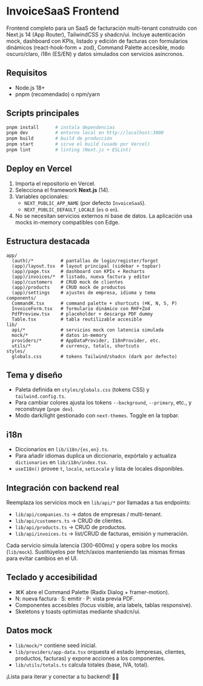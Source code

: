 # InvoiceSaaS Frontend

Frontend completo para un SaaS de facturación multi-tenant construido con Next.js 14 (App Router), TailwindCSS y shadcn/ui. Incluye autenticación mock, dashboard con KPIs, listado y edición de facturas con formularios dinámicos (react-hook-form + zod), Command Palette accesible, modo oscuro/claro, i18n (ES/EN) y datos simulados con servicios asíncronos.

## Requisitos

- Node.js 18+
- pnpm (recomendado) o npm/yarn

## Scripts principales

```bash
pnpm install      # instala dependencias
pnpm dev          # entorno local en http://localhost:3000
pnpm build        # build de producción
pnpm start        # sirve el build (usado por Vercel)
pnpm lint         # linting (Next.js + ESLint)
```

## Deploy en Vercel

1. Importa el repositorio en Vercel.
2. Selecciona el framework **Next.js** (14).
3. Variables opcionales:
   - `NEXT_PUBLIC_APP_NAME` (por defecto `InvoiceSaaS`).
   - `NEXT_PUBLIC_DEFAULT_LOCALE` (`es` o `en`).
4. No se necesitan servicios externos ni base de datos. La aplicación usa mocks in-memory compatibles con Edge.

## Estructura destacada

```
app/
  (auth)/*          # pantallas de login/register/forgot
  (app)/layout.tsx  # layout principal (sidebar + topbar)
  (app)/page.tsx    # dashboard con KPIs + Recharts
  (app)/invoices/*  # listado, nueva factura y editor
  (app)/customers   # CRUD mock de clientes
  (app)/products    # CRUD mock de productos
  (app)/settings    # ajustes de empresa, idioma y tema
components/
  CommandK.tsx      # command palette + shortcuts (⌘K, N, S, P)
  InvoiceForm.tsx   # formulario dinámico con RHF+Zod
  PdfPreview.tsx    # placeholder + descarga PDF dummy
  Table.tsx         # tabla reutilizable accesible
lib/
  api/*             # servicios mock con latencia simulada
  mock/*            # datos in-memory
  providers/*       # AppDataProvider, I18nProvider, etc.
  utils/*           # currency, totals, shortcuts
styles/
  globals.css       # tokens Tailwind/shadcn (dark por defecto)
```

## Tema y diseño

- Paleta definida en `styles/globals.css` (tokens CSS) y `tailwind.config.ts`.
- Para cambiar colores ajusta los tokens `--background`, `--primary`, etc., y reconstruye (`pnpm dev`).
- Modo dark/light gestionado con `next-themes`. Toggle en la topbar.

## i18n

- Diccionarios en `lib/i18n/{es,en}.ts`.
- Para añadir idiomas duplica un diccionario, expórtalo y actualiza `dictionaries` en `lib/i18n/index.tsx`.
- `useI18n()` provee `t`, `locale`, `setLocale` y lista de locales disponibles.

## Integración con backend real

Reemplaza los servicios mock en `lib/api/*` por llamadas a tus endpoints:

- `lib/api/companies.ts` → datos de empresas / multi-tenant.
- `lib/api/customers.ts` → CRUD de clientes.
- `lib/api/products.ts` → CRUD de productos.
- `lib/api/invoices.ts` → list/CRUD de facturas, emisión y numeración.

Cada servicio simula latencia (300-600ms) y opera sobre los mocks (`lib/mock`). Sustitúyelos por fetch/axios manteniendo las mismas firmas para evitar cambios en el UI.

## Teclado y accesibilidad

- ⌘K abre el Command Palette (Radix Dialog + framer-motion).
- N: nueva factura · S: emitir · P: vista previa PDF.
- Componentes accesibles (focus visible, aria labels, tablas responsive).
- Skeletons y toasts optimistas mediante shadcn/ui.

## Datos mock

- `lib/mock/*` contiene seed inicial.
- `lib/providers/app-data.tsx` orquesta el estado (empresas, clientes, productos, facturas) y expone acciones a los componentes.
- `lib/utils/totals.ts` calcula totales (base, IVA, total).

¡Lista para iterar y conectar a tu backend! 🧾🚀
